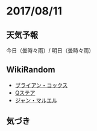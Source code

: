 # 2017/08/11

## 天気予報

今日（曇時々雨）/ 明日（曇時々雨）

## WikiRandom

* [ブライアン・コックス](https://ja.wikipedia.org/wiki/%E3%83%96%E3%83%A9%E3%82%A4%E3%82%A2%E3%83%B3%E3%83%BB%E3%82%B3%E3%83%83%E3%82%AF%E3%82%B9)
* [Qステア](https://ja.wikipedia.org/wiki/Q%E3%82%B9%E3%83%86%E3%82%A2)
* [ジャン・マルエル](https://ja.wikipedia.org/wiki/%E3%82%B8%E3%83%A3%E3%83%B3%E3%83%BB%E3%83%9E%E3%83%AB%E3%82%A8%E3%83%AB)

## 気づき

